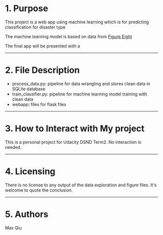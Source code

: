 # 1. Purpose
This project is a web app using machine learning which is for predicting classification for disaster type

The machine learning model is based on data from [Figure Eight](www.figure-eight.com)

The final app will be presented with a

---
# 2. File Description
* process_data.py: pipeline for data wrangling and stores clean data in SQLite database
* train_classifier.py: pipeline for machine learning model training with clean data
* webapp: files for flask files

---
# 3. How to Interact with My project

This is a personal project for Udacity DSND Term2. No interaction is needed.

---
# 4. Licensing

There is no license to any output of the data exploration and figure files. It's welcome to quote the conclusion.

---
# 5. Authors
Max Qiu
